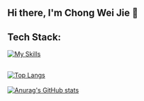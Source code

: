 ## Hi there, I'm Chong Wei Jie 👋

## Tech Stack:
[![My Skills](https://skillicons.dev/icons?i=ruby,go,js,cpp,html,css,rails,react,nextjs,,bootstrap,tailwind,sqlite,mysql,firebase,graphql,insomnia&perline=10)](https://skillicons.dev)<br><br>

[![Top Langs](https://github-readme-stats.vercel.app/api/top-langs/?username=Cwjiee&layout=compact&theme=tokyonight&hide=c%2B%2B,cmake,html)](https://github.com/anuraghazra/github-readme-stats)<br><br>
[![Anurag's GitHub stats](https://github-readme-stats.vercel.app/api?username=Cwjiee&count_private=true&theme=tokyonight)](https://github.com/anuraghazra/github-readme-stats)



